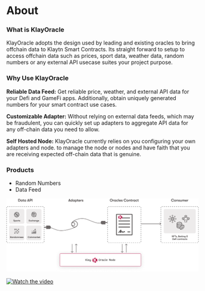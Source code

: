 # About

### What is KlayOracle

KlayOracle adopts the design used by leading and existing oracles to bring offchain data to Klaytn Smart Contracts. Its straight forward to setup to access offchain data such as prices, sport data, weather data, random numbers or any external API usecase suites your project purpose.

### Why Use KlayOracle

**Reliable Data Feed:** Get reliable price, weather, and external API data for your Defi and GameFi apps. Additionally, obtain uniquely generated numbers for your smart contract use cases.

**Customizable Adapter:** Without relying on external data feeds, which may be fraudulent, you can quickly set up adapters to aggregate API data for any off-chain data you need to allow.

**Self Hosted Node:** KlayOracle currently relies on you configuring your own adapters and node. to manage the node or nodes and have faith that you are receiving expected off-chain data that is genuine.

### Products

- Random Numbers
- Data Feed

[![Watch the video](https://github.com/alofeoluwafemi/klay-oracle/blob/development/docs/.gitbook/assets/define.png)](https://www.youtube.com/embed/nC-LlVKuNL)

[![Watch the video](https://img.youtube.com/vi/T-D1KVIuvjA/maxresdefault.jpg)](https://youtu.be/T-D1KVIuvjA)
